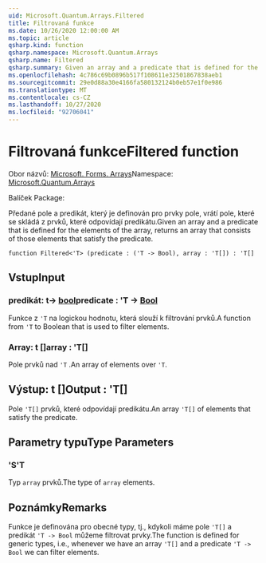 ```yaml
---
uid: Microsoft.Quantum.Arrays.Filtered
title: Filtrovaná funkce
ms.date: 10/26/2020 12:00:00 AM
ms.topic: article
qsharp.kind: function
qsharp.namespace: Microsoft.Quantum.Arrays
qsharp.name: Filtered
qsharp.summary: Given an array and a predicate that is defined for the elements of the array, returns an array that consists of those elements that satisfy the predicate.
ms.openlocfilehash: 4c786c69b0896b517f108611e32501867838aeb1
ms.sourcegitcommit: 29e0d88a30e4166fa580132124b0eb57e1f0e986
ms.translationtype: MT
ms.contentlocale: cs-CZ
ms.lasthandoff: 10/27/2020
ms.locfileid: "92706041"
---
```

# <a name="filtered-function"></a><span data-ttu-id="19b66-102">Filtrovaná funkce</span><span class="sxs-lookup"><span data-stu-id="19b66-102">Filtered function</span></span>

<span data-ttu-id="19b66-103">Obor názvů: [Microsoft. Forms. Arrays](xref:Microsoft.Quantum.Arrays)</span><span class="sxs-lookup"><span data-stu-id="19b66-103">Namespace: [Microsoft.Quantum.Arrays](xref:Microsoft.Quantum.Arrays)</span></span>

<span data-ttu-id="19b66-104">Balíček [](https://nuget.org/packages/)</span><span class="sxs-lookup"><span data-stu-id="19b66-104">Package: [](https://nuget.org/packages/)</span></span>


<span data-ttu-id="19b66-105">Předané pole a predikát, který je definován pro prvky pole, vrátí pole, které se skládá z prvků, které odpovídají predikátu.</span><span class="sxs-lookup"><span data-stu-id="19b66-105">Given an array and a predicate that is defined for the elements of the array, returns an array that consists of those elements that satisfy the predicate.</span></span>

```qsharp
function Filtered<'T> (predicate : ('T -> Bool), array : 'T[]) : 'T[]
```


## <a name="input"></a><span data-ttu-id="19b66-106">Vstup</span><span class="sxs-lookup"><span data-stu-id="19b66-106">Input</span></span>

### <a name="predicate--t---bool"></a><span data-ttu-id="19b66-107">predikát: t-> [bool](xref:microsoft.quantum.lang-ref.bool)</span><span class="sxs-lookup"><span data-stu-id="19b66-107">predicate : 'T -> [Bool](xref:microsoft.quantum.lang-ref.bool)</span></span>

<span data-ttu-id="19b66-108">Funkce z `'T` na logickou hodnotu, která slouží k filtrování prvků.</span><span class="sxs-lookup"><span data-stu-id="19b66-108">A function from `'T` to Boolean that is used to filter elements.</span></span>


### <a name="array--t"></a><span data-ttu-id="19b66-109">Array: t []</span><span class="sxs-lookup"><span data-stu-id="19b66-109">array : 'T[]</span></span>

<span data-ttu-id="19b66-110">Pole prvků nad `'T` .</span><span class="sxs-lookup"><span data-stu-id="19b66-110">An array of elements over `'T`.</span></span>



## <a name="output--t"></a><span data-ttu-id="19b66-111">Výstup: t []</span><span class="sxs-lookup"><span data-stu-id="19b66-111">Output : 'T[]</span></span>

<span data-ttu-id="19b66-112">Pole `'T[]` prvků, které odpovídají predikátu.</span><span class="sxs-lookup"><span data-stu-id="19b66-112">An array `'T[]` of elements that satisfy the predicate.</span></span>

## <a name="type-parameters"></a><span data-ttu-id="19b66-113">Parametry typu</span><span class="sxs-lookup"><span data-stu-id="19b66-113">Type Parameters</span></span>

### <a name="t"></a><span data-ttu-id="19b66-114">'S</span><span class="sxs-lookup"><span data-stu-id="19b66-114">'T</span></span>

<span data-ttu-id="19b66-115">Typ `array` prvků.</span><span class="sxs-lookup"><span data-stu-id="19b66-115">The type of `array` elements.</span></span>

## <a name="remarks"></a><span data-ttu-id="19b66-116">Poznámky</span><span class="sxs-lookup"><span data-stu-id="19b66-116">Remarks</span></span>

<span data-ttu-id="19b66-117">Funkce je definována pro obecné typy, tj., kdykoli máme pole `'T[]` a predikát `'T -> Bool` můžeme filtrovat prvky.</span><span class="sxs-lookup"><span data-stu-id="19b66-117">The function is defined for generic types, i.e., whenever we have an array `'T[]` and a predicate `'T -> Bool` we can filter elements.</span></span>